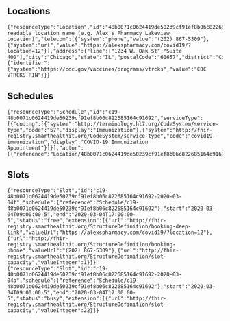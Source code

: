 
## Locations
    {"resourceType":"Location","id":"48b0071c0624419de50239cf91ef8b06c822685164c91692","name":"Human readable location name (e.g. Alex's Pharmacy Lakeview Location)","telecom":[{"system":"phone","value":"(202) 867-5309"},{"system":"url","value":"https://alexspharmacy.com/covid19/?location=12"}],"address":{"line":["1234 W. Oak St","Suite 400"],"city":"Chicago","state":"IL","postalCode":"60657","district":"Cook"},"managingOrganization":{"identifier":{"system":"https://cdc.gov/vaccines/programs/vtrcks","value":"CDC VTRCKS PIN"}}}

## Schedules
    {"resourceType":"Schedule","id":"c19-48b0071c0624419de50239cf91ef8b06c822685164c91692","serviceType":[{"coding":[{"system":"http://terminology.hl7.org/CodeSystem/service-type","code":"57","display":"Immunization"},{"system":"http://fhir-registry.smarthealthit.org/CodeSystem/service-type","code":"covid19-immunization","display":"COVID-19 Immunization Appointment"}]}],"actor":[{"reference":"Location/48b0071c0624419de50239cf91ef8b06c822685164c91692"}]}

## Slots
    {"resourceType":"Slot","id":"c19-48b0071c0624419de50239cf91ef8b06c822685164c91692-2020-03-04f","schedule":{"reference":"Schedule/c19-48b0071c0624419de50239cf91ef8b06c822685164c91692"},"start":"2020-03-04T09:00:00-5","end":"2020-03-04T17:00:00-5","status":"free","extension":[{"url":"http://fhir-registry.smarthealthit.org/StructureDefinition/booking-deep-link","valueUrl":"https://alexspharmacy.com/covid19/?location=12"},{"url":"http://fhir-registry.smarthealthit.org/StructureDefinition/booking-phone","valueUrl":"(202) 867-5309"},{"url":"http://fhir-registry.smarthealthit.org/StructureDefinition/slot-capacity","valueInteger":1}]}
    {"resourceType":"Slot","id":"c19-48b0071c0624419de50239cf91ef8b06c822685164c91692-2020-03-04b","schedule":{"reference":"Schedule/c19-48b0071c0624419de50239cf91ef8b06c822685164c91692"},"start":"2020-03-04T09:00:00-5","end":"2020-03-04T17:00:00-5","status":"busy","extension":[{"url":"http://fhir-registry.smarthealthit.org/StructureDefinition/slot-capacity","valueInteger":22}]}
